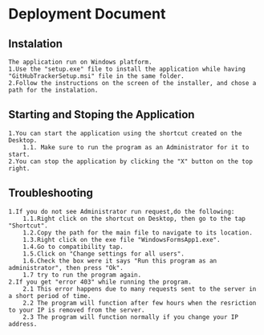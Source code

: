 # Deployment Document
## Instalation
	The application run on Windows platform.
	1.Use the "setup.exe" file to install the application while having "GitHubTrackerSetup.msi" file in the same folder.
	2.Follow the instructions on the screen of the installer, and chose a path for the instalation.
## Starting and Stoping the Application
	1.You can start the application using the shortcut created on the Desktop.
		1.1. Make sure to run the program as an Administrator for it to start.
	2.You can stop the application by clicking the "X" button on the top right.
## Troubleshooting
	1.If you do not see Administrator run request,do the following:
		1.1.Right click on the shortcut on Desktop, then go to the tap "Shortcut".
		1.2.Copy the path for the main file to navigate to its location.
		1.3.Right click on the exe file "WindowsFormsApp1.exe".
		1.4.Go to compatibility tap.
		1.5.Click on "Change settings for all users".
		1.6.Check the box were it says "Run this program as an administrator", then press "Ok".
		1.7 try to run the program again.
	2.If you get "error 403" while running the program.
		2.1 This error happens due to many requests sent to the server in a short period of time.
		2.2 The program will function after few hours when the resriction to your IP is removed from the server.
		2.3 The program will function normally if you change your IP address.
